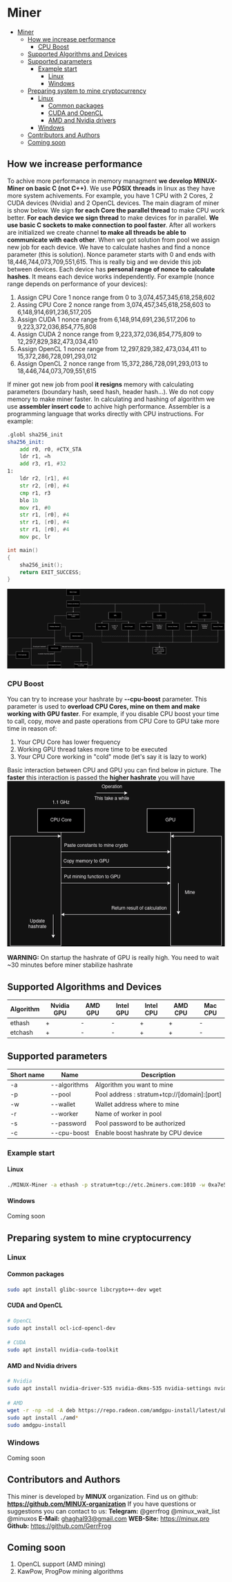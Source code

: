 # Miner
- [Miner](#miner)
	- [How we increase performance](#how-we-increase-performance)
		- [CPU Boost](#cpu-boost)
	- [Supported Algorithms and Devices](#supported-algorithms-and-devices)
	- [Supported parameters](#supported-parameters)
		- [Example start](#example-start)
			- [Linux](#linux)
			- [Windows](#windows)
	- [Preparing system to mine cryptocurrency](#preparing-system-to-mine-cryptocurrency)
		- [Linux](#linux-1)
			- [Common packages](#common-packages)
			- [CUDA and OpenCL](#cuda-and-opencl)
			- [AMD and Nvidia drivers](#amd-and-nvidia-drivers)
		- [Windows](#windows-1)
	- [Contributors and Authors](#contributors-and-authors)
	- [Coming soon](#coming-soon)

## How we increase performance
To achive more performance in memory managment **we develop MINUX-Miner on basic C (not C++)**. We use **POSIX threads** in linux as they have more system achivements. For example, you have 1 CPU with 2 Cores, 2 CUDA devices (Nvidia) and 2 OpenCL devices. The main diagram of miner is show below. We sign **for each Core the parallel thread** to make CPU work better. **For each device we sign thread** to make devices for in parallel. **We use basic C sockets to make connection to pool faster**. After all workers are initialized we create channel **to make all threads be able to communicate with each other**. When we got solution from pool we assign new job for each device. We have to calculate hashes and find a nonce parameter (this is solution). Nonce parameter starts with 0 and ends with 18,446,744,073,709,551,615. This is really big and we devide this job between devices. Each device has **personal range of nonce to calculate hashes**. It means each device works independently. For example (nonce range depends on performance of your devices):
1. Assign CPU Core 1 nonce range from 0 to 3,074,457,345,618,258,602
2. Assing CPU Core 2 nonce range from 3,074,457,345,618,258,603 to 6,148,914,691,236,517,205
3. Assign CUDA 1 nonce range from 6,148,914,691,236,517,206 to 9,223,372,036,854,775,808
4. Assign CUDA 2 nonce range from 9,223,372,036,854,775,809 to 12,297,829,382,473,034,410
5. Assign OpenCL 1 nonce range from 12,297,829,382,473,034,411 to 15,372,286,728,091,293,012
6. Assign OpenCL 2 nonce range from 15,372,286,728,091,293,013 to 18,446,744,073,709,551,615

If miner got new job from pool **it resigns** memory with calculating parameters (boundary hash, seed hash, header hash...). We do not copy memory to make miner faster. In calculating and hashing of algorithm we use **assembler insert code** to achive high performance. Assembler is a programming language that works directly with CPU instructions.
For example:
```asm
.globl sha256_init
sha256_init:
	add r0, r0, #CTX_STA
	ldr r1, =h
	add r3, r1, #32
1:
	ldr r2, [r1], #4
	str r2, [r0], #4
	cmp r1, r3
	blo 1b
	mov r1, #0
	str r1, [r0], #4
	str r1, [r0], #4
	str r1, [r0], #4
	mov pc, lr
```

```C
int main()
{
    sha256_init();
    return EXIT_SUCCESS;
}
```
![Threads diagram](./assets/miner_threads.png)

### CPU Boost
You can try to increase your hashrate by **--cpu-boost** parameter. This parameter is used to **overload CPU Cores, mine on them and make working with GPU faster**.
For example, if you disable CPU boost your time to call, copy, move and paste operations from CPU Core to GPU take more time in reason of:
1. Your CPU Core has lower frequency
2. Working GPU thread takes more time to be executed
3. Your CPU Core working in "cold" mode (let's say it is lazy to work)
   
Basic interaction between CPU and GPU you can find below in picture. The **faster** this interaction is passed the **higher hashrate** you will have
![Threads diagram](./assets/cpu_boost.drawio.png)

**WARNING:** On startup the hashrate of GPU is really high. You need to wait ~30 minutes before miner stabilize hashrate

## Supported Algorithms and Devices
| Algorithm | Nvidia GPU | AMD GPU | Intel GPU | Intel CPU | AMD CPU | Mac CPU |
|-----------|------------|---------|-----------|-----------|---------|---------|
| ethash    | +          | -       | -         | +         | +       | -       |
| etchash   | +          | -       | -         | +         | +       | -       |

## Supported parameters
| Short name | Name         | Description                                   |
|------------|--------------|-----------------------------------------------|
| -a         | --algorithms | Algorithm you want to mine                    |
| -p         | --pool       | Pool address : stratum+tcp://[domain]:[port]  |
| -w         | --wallet     | Wallet address where to mine                  |
| -r         | --worker     | Name of worker in pool                        |
| -s         | --password   | Pool password to be authorized                |
| -c         | --cpu-boost  | Enable boost hashrate by CPU device           |

### Example start
#### Linux
```bash
./MINUX-Miner -a ethash -p stratum+tcp://etc.2miners.com:1010 -w 0xa7e593bde6b5900262cf94e4d75fb040f7ff4727 -r WORKER -s x --cpu-enable
```
#### Windows
Coming soon

## Preparing system to mine cryptocurrency
### Linux
#### Common packages
```bash
sudo apt install glibc-source libcrypto++-dev wget
```
#### CUDA and OpenCL
```bash
# OpenCL
sudo apt install ocl-icd-opencl-dev

# CUDA
sudo apt install nvidia-cuda-toolkit
```
#### AMD and Nvidia drivers
```bash
# Nvidia
sudo apt install nvidia-driver-535 nvidia-dkms-535 nvidia-settings nvidia-prime nvidia-common libnvidia-ml-dev libxnvctrl-dev libxnvctrl0

# AMD
wget -r -np -nd -A deb https://repo.radeon.com/amdgpu-install/latest/ubuntu/jammy/
sudo apt install ./amd*
sudo amdgpu-install
```
### Windows
Coming soon

## Contributors and Authors
This miner is developed by **MINUX** organization. Find us on github: **https://github.com/MINUX-organization**
If you have questions or suggestions you can contact to us:
**Telegram:** @gerrfrog @minux_wait_list @minuxos
**E-Mail:** ghaghal93@gmail.com
**WEB-Site:** https://minux.pro
**Github:** https://github.com/GerrFrog

## Coming soon
1. OpenCL support (AMD mining)
2. KawPow, ProgPow mining algorithms